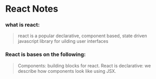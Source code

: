 # React Notes

### what is react:
> react is a popular declarative, component based, state driven javascript library for uilding user interfaces

### React is bases on the following:
> Components: building blocks for react.
> React is declarative: we describe how components look like using JSX. 
